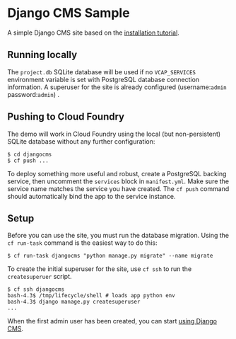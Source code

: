 Django CMS Sample
=================

A simple Django CMS site based on the [installation tutorial](http://docs.django-cms.org/en/latest/how_to/install.html#).

Running locally
---------------

The `project.db` SQLite database will be used if no `VCAP_SERVICES` environment
variable is set with PostgreSQL database connection information. A superuser
for the site is already configured (username:`admin` password:`admin`) .

Pushing to Cloud Foundry
------------------------

The demo will work in Cloud Foundry using the local (but non-persistent) SQLite
database without any further configuration:

    $ cd djangocms
    $ cf push ...

To deploy something more useful and robust, create a PostgreSQL backing
service, then uncomment the `services` block in `manifest.yml`. Make sure the
service name matches the service you have created. The `cf push` command should
automatically bind the app to the service instance.

Setup
-----

Before you can use the site, you must run the database migration. Using the `cf
run-task` command is the easiest way to do this:

    $ cf run-task djangocms "python manage.py migrate" --name migrate

To create the initial superuser for the site, use `cf ssh` to run the
`createsuperuer` script.

    $ cf ssh djangocms
    bash-4.3$ /tmp/lifecycle/shell # loads app python env
    bash-4.3$ django manage.py createsuperuser
    ...

When the first admin user has been created, you can start [using Django
CMS](http://docs.django-cms.org/en/latest/how_to/index.html#).


